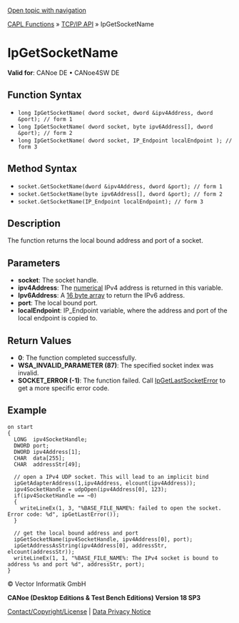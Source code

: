 [Open topic with navigation](../../../../../CANoeDEFamily.htm#Topics/CAPLFunctions/TCPIPAPI/Functions/CAPLfunctionIpGetSocketName.md)

[CAPL Functions](../../CAPLfunctions.md) » [TCP/IP API](../CAPLfunctionsTCPIPOverview.md) » IpGetSocketName

# IpGetSocketName

**Valid for**: CANoe DE • CANoe4SW DE

## Function Syntax

- `long IpGetSocketName( dword socket, dword &ipv4Address, dword &port); // form 1`
- `long IpGetSocketName( dword socket, byte ipv6Address[], dword &port); // form 2`
- `long IpGetSocketName( dword socket, IP_Endpoint localEndpoint ); // form 3`

## Method Syntax

- `socket.GetSocketName(dword &ipv4Address, dword &port); // form 1`
- `socket.GetSocketName(byte ipv6Address[], dword &port); // form 2`
- `socket.GetSocketName(IP_Endpoint localEndpoint); // form 3`

## Description

The function returns the local bound address and port of a socket.

## Parameters

- **socket**: The socket handle.
- **ipv4Address**: The [numerical](../../../Shared/CAPL/TCPIPAPI/IPAddressByteOrdering.md) IPv4 address is returned in this variable.
- **Ipv6Address**: A [16 byte array](../../../Shared/CAPL/TCPIPAPI/IPAddressByteOrdering.md) to return the IPv6 address.
- **port**: The local bound port.
- **localEndpoint**: IP_Endpoint variable, where the address and port of the local endpoint is copied to.

## Return Values

- **0**: The function completed successfully.
- **WSA_INVALID_PARAMETER (87)**: The specified socket index was invalid.
- **SOCKET_ERROR (-1)**: The function failed. Call [IpGetLastSocketError](CAPLfunctionIPGetLastSocketError.md) to get a more specific error code.

## Example

```plaintext
on start
{
  LONG  ipv4SocketHandle;
  DWORD port;
  DWORD ipv4Address[1];
  CHAR  data[255];
  CHAR  addressStr[49];

  // open a IPv4 UDP socket. This will lead to an implicit bind
  ipGetAdapterAddress(1,ipv4Address, elcount(ipv4Address));
  ipv4SocketHandle = udpOpen(ipv4Address[0], 123);
  if(ipv4SocketHandle == ~0)
  {
    writeLineEx(1, 3, "%BASE_FILE_NAME%: failed to open the socket. Error code: %d", ipGetLastError());
  }

  // get the local bound address and port
  ipGetSocketName(ipv4SocketHandle, ipv4Address[0], port);
  ipGetAddressAsString(ipv4Address[0], addressStr, elcount(addressStr));
  writeLineEx(1, 1, "%BASE_FILE_NAME%: The IPv4 socket is bound to address %s and port %d", addressStr, port);
}
```

© Vector Informatik GmbH

**CANoe (Desktop Editions & Test Bench Editions) Version 18 SP3**

[Contact/Copyright/License](../../../Shared/ContactCopyrightLicense.md) | [Data Privacy Notice](https://www.vector.com/int/en/company/get-info/privacy-policy/)
